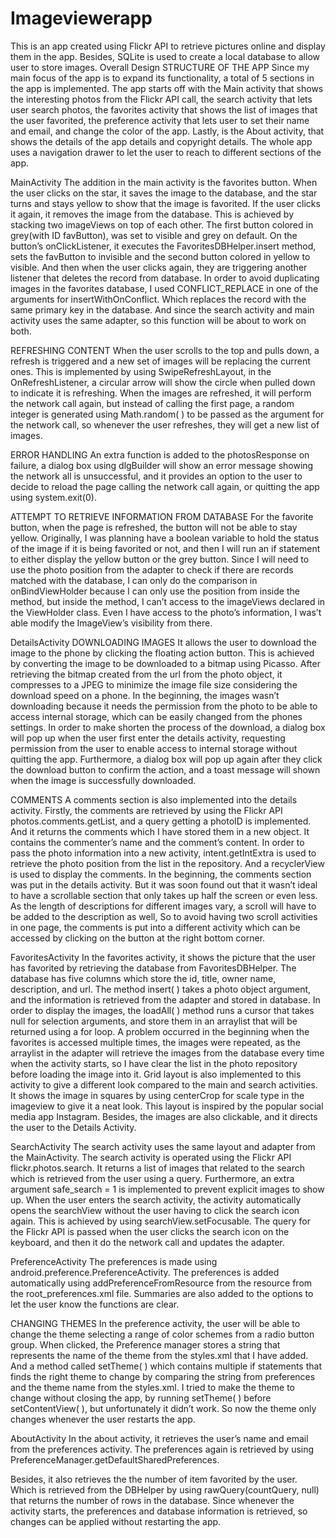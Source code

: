 # Imageviewerapp
This is an app created using Flickr API to retrieve pictures online and display them in the app. Besides, SQLite is used to create a local database to allow user to store images.
Overall Design
STRUCTURE OF THE APP
Since my main focus of the app is to expand its functionality, a total of 5 sections in the app is implemented. The app starts off with the Main activity that shows the interesting photos from the Flickr API call, the search activity that lets user search photos, the favorites activity that shows the list of images that the user favorited, the preference activity that lets user to set their name and email, and change the color of the app. Lastly, is the About activity, that shows the details of the app details and copyright details. The whole app uses a navigation drawer to let the user to reach to different sections of the app.

MainActivity
The addition in the main activity is the favorites button. When the user clicks on the star, it saves the image to the database, and the star turns and stays yellow to show that the image is favorited. If the user clicks it again, it removes the image from the database. This is achieved by stacking two imageViews on top of each other. The first button colored in grey(with ID favButton), was set to visible and grey on default. On the button’s onClickListener, it executes the FavoritesDBHelper.insert method, sets the favButton to invisible and the second button colored in yellow to visible. And then when the user clicks again, they are triggering another listener that deletes the record from database. In order to avoid duplicating images in the favorites database, I used CONFLICT_REPLACE in one of the arguments for insertWithOnConflict. Which replaces the record with the same primary key in the database. And since the search activity and main activity uses the same adapter, so this function will be about to work on both.

REFRESHING CONTENT
When the user scrolls to the top and pulls down, a refresh is triggered and a new set of images will be replacing the current ones. This is implemented by using SwipeRefreshLayout, in the OnRefreshListener, a circular arrow will show the circle when pulled down to indicate it is refreshing. When the images are refreshed, it will perform the network call again, but instead of calling the first page, a random integer is generated using Math.random( ) to be passed as the argument for the network call, so whenever the user refreshes, they will get a new list of images.

ERROR HANDLING
An extra function is added to the photosResponse on failure, a dialog box using dlgBuilder will show an error message showing the network all is unsuccessful, and it provides an option to the user to decide to reload the page calling the network call again, or quitting the app using system.exit(0).

ATTEMPT TO RETRIEVE INFORMATION FROM DATABASE
For the favorite button, when the page is refreshed, the button will not be able to stay yellow. Originally, I was planning have a boolean variable to hold the status of the image if it is being favorited or not, and then I will run an if statement to either display the yellow button or the grey button. Since I will need to use the photo position from the adapter to check if there are records matched with the database, I can only do the comparison in onBindViewHolder because I can only use the position from inside the method, but inside the method, I can’t access to the imageViews declared in the ViewHolder class. Even I have access to the photo’s information, I was’t able modify the ImageView’s visibility from there.

DetailsActivity
DOWNLOADING IMAGES
It allows the user to download the image to the phone by clicking the floating action button. This is achieved by converting the image to be downloaded to a bitmap using Picasso. After retrieving the bitmap created from the url from the photo object, it compresses to a JPEG to minimize the image file size considering the download speed on a phone. In the beginning, the images wasn’t downloading because it needs the permission from the photo to be able to access internal storage, which can be easily changed from the phones settings. In order to make shorten the process of the download, a dialog box will pop up when the user first enter the details activity, requesting permission from the user to enable access to internal storage
without quitting the app. Furthermore, a dialog box will pop up again after they click the download button to confirm the action, and a toast message will shown when the image is successfully downloaded.


COMMENTS
A comments section is also implemented into the details activity. Firstly, the comments are retrieved by using the Flickr API photos.comments.getList, and a query getting a photoID is implemented. And it returns the comments which I have stored them in a new object. It contains the commenter’s name and the comment’s content. In order to pass the photo information into a new activity, intent.getIntExtra is used to retrieve the photo position from the list in the repository. And a recyclerView is used to display the comments.
In the beginning, the comments section was put in the details activity. But it was soon found out that it wasn’t ideal to have a scrollable section that only takes up half the screen or even less. As the length of descriptions for different images vary, a scroll will have to be added to the description as well, So to avoid having two scroll activities in one page, the comments is put into a different activity which can be accessed by clicking on the button at the right bottom corner.


FavoritesActivity
In the favorites activity, it shows the picture that the user has favorited by retrieving the database from FavoritesDBHelper. The database has five columns which store the id, title, owner name, description, and url. The method insert( ) takes a photo object argument, and the information is retrieved from the adapter and stored in database. In order to display the images, the loadAll( ) method runs a cursor that takes null for selection arguments, and store them in an arraylist that will be returned using a for loop.
A problem occurred in the beginning when the favorites is accessed multiple times, the images were repeated, as the arraylist in the adapter will retrieve the images from the database every time when the activity starts, so I have clear the list in the photo repository before loading the image into it.
Grid layout is also implemented to this activity to give a different look compared to the main and search activities. It shows the image in squares by using centerCrop for scale type in the imageview to give it a neat look. This layout is inspired by the popular social media app Instagram. Besides, the images are also clickable, and it directs the user to the Details Activity.


SearchActivity
The search activity uses the same layout and adapter from the MainActivity. The search activity is operated using the Flickr API flickr.photos.search. It returns a list of images that related to the search which is retrieved from the user using a query. Furthermore, an extra argument safe_search = 1 is implemented to prevent explicit images to show up.
When the user enters the search activity, the activity automatically opens the searchView without the user having to click the search icon again. This is achieved by using searchView.setFocusable. The query for the Flickr API is passed when the user clicks the search icon on the keyboard, and then it do the network call and updates the adapter.


PreferenceActivity
The preferences is made using android.preference.PreferenceActivity. The preferences is added automatically using addPreferenceFromResource from the resource from the root_preferences.xml file. Summaries are also added to the options to let the user know the functions are clear.


CHANGING THEMES
In the preference activity, the user will be able to change the theme selecting a range of color schemes from a radio button group. When clicked, the Preference manager stores a string that represents the name of the theme from the styles.xml that I have added. And a method called setTheme( ) which contains multiple if statements that finds the right theme to change by comparing the string from preferences and the theme name from the styles.xml.
I tried to make the theme to change without closing the app, by running setTheme( ) before setContentView( ), but unfortunately it didn’t work. So now the theme only changes whenever the user restarts the app.


AboutActivity
In the about activity, it retrieves the user’s name and email from the preferences activity. The preferences again is retrieved by using PreferenceManager.getDefaultSharedPreferences.

Besides, it also retrieves the the number of item favorited by the user. Which is retrieved from the DBHelper by using rawQuery(countQuery, null) that returns the number of rows in the database. Since whenever the activity starts, the preferences and database information is retrieved, so changes can be applied without restarting the app.
